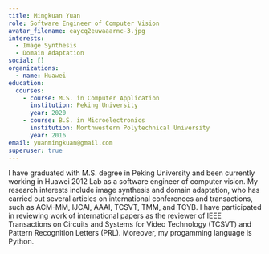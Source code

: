 ```yaml
---
title: Mingkuan Yuan
role: Software Engineer of Computer Vision
avatar_filename: eaycq2euwaaarnc-3.jpg
interests:
  - Image Synthesis
  - Domain Adaptation
social: []
organizations:
  - name: Huawei
education:
  courses:
    - course: M.S. in Computer Application
      institution: Peking University
      year: 2020
    - course: B.S. in Microelectronics
      institution: Northwestern Polytechnical University
      year: 2016
email: yuanmingkuan@gmail.com
superuser: true
---
```

I have graduated with M.S. degree in Peking University and been currently working in Huawei 2012 Lab as a software engineer of computer vision. My research interests include image synthesis and domain adaptation, who has carried out several articles on international conferences and transactions, such as ACM-MM, IJCAI, AAAI, TCSVT, TMM, and TCYB. I have participated in reviewing work of international papers as the reviewer of IEEE Transactions on Circuits and Systems for Video Technology (TCSVT) and Pattern Recognition Letters (PRL). Moreover, my progamming language is Python.